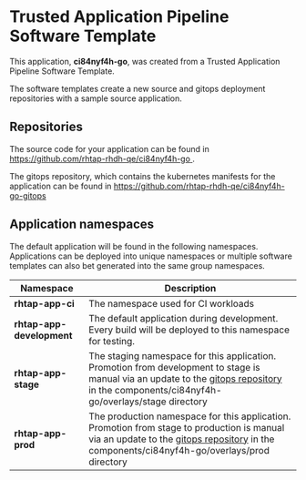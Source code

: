 # Trusted Application Pipeline Software Template

This application, **ci84nyf4h-go**, was created from a Trusted Application Pipeline Software Template.

The software templates create a new source and gitops deployment repositories with a sample source application. 

## Repositories

The source code for your application can be found in [https://github.com/rhtap-rhdh-qe/ci84nyf4h-go ](https://github.com/rhtap-rhdh-qe/ci84nyf4h-go ).
 
The gitops repository, which contains the kubernetes manifests for the application can be found in 
[https://github.com/rhtap-rhdh-qe/ci84nyf4h-go-gitops ](https://github.com/rhtap-rhdh-qe/ci84nyf4h-go-gitops ) 

## Application namespaces 

The default application will be found in the following namespaces. Applications can be deployed into unique namespaces or multiple software templates can also bet generated into the same group namespaces.  

|  Namespace   |  Description   |  
| -------- | -------- |
| **rhtap-app-ci** | The namespace used for CI workloads |
| **rhtap-app-development** | The default application during development. Every build will be deployed to this namespace for testing. |
| **rhtap-app-stage** | The staging namespace for this application. Promotion from development to stage is manual via an update to the [gitops repository](https://github.com/rhtap-rhdh-qe/ci84nyf4h-go-gitops ) in the components/ci84nyf4h-go/overlays/stage directory |
| **rhtap-app-prod** | The production namespace for this application. Promotion from stage to production is manual via an update to the [gitops repository](https://github.com/rhtap-rhdh-qe/ci84nyf4h-go-gitops ) in the components/ci84nyf4h-go/overlays/prod directory |